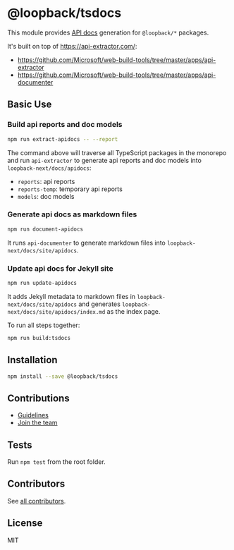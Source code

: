 # @loopback/tsdocs

This module provides [API docs](https://github.com/Microsoft/tsdoc) generation
for `@loopback/*` packages.

It's built on top of https://api-extractor.com/:

- https://github.com/Microsoft/web-build-tools/tree/master/apps/api-extractor
- https://github.com/Microsoft/web-build-tools/tree/master/apps/api-documenter

## Basic Use

### Build api reports and doc models

```sh
npm run extract-apidocs -- --report
```

The command above will traverse all TypeScript packages in the monorepo and run
`api-extractor` to generate api reports and doc models into
`loopback-next/docs/apidocs`:

- `reports`: api reports
- `reports-temp`: temporary api reports
- `models`: doc models

### Generate api docs as markdown files

```sh
npm run document-apidocs
```

It runs `api-documenter` to generate markdown files into
`loopback-next/docs/site/apidocs`.

### Update api docs for Jekyll site

```sh
npm run update-apidocs
```

It adds Jekyll metadata to markdown files in `loopback-next/docs/site/apidocs`
and generates `loopback-next/docs/site/apidocs/index.md` as the index page.

To run all steps together:

```sh
npm run build:tsdocs
```

## Installation

```sh
npm install --save @loopback/tsdocs
```

## Contributions

- [Guidelines](https://github.com/strongloop/loopback-next/blob/master/docs/CONTRIBUTING.md)
- [Join the team](https://github.com/strongloop/loopback-next/issues/110)

## Tests

Run `npm test` from the root folder.

## Contributors

See
[all contributors](https://github.com/strongloop/loopback-next/graphs/contributors).

## License

MIT
